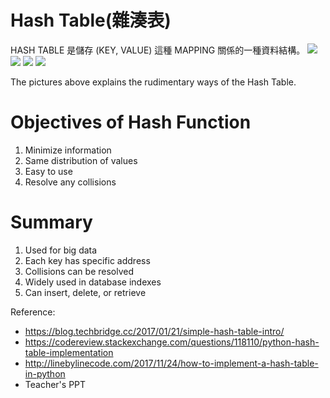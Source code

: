 # **Hash Table(雜湊表)**
HASH TABLE 是儲存 (KEY, VALUE) 這種 MAPPING 關係的一種資料結構。
![](https://s04121155.s3.amazonaws.com/Other+Works/1.png)
![](https://s04121155.s3.amazonaws.com/Other+Works/2.png)
![](https://s04121155.s3.amazonaws.com/Other+Works/3.png)
![](https://s04121155.s3.amazonaws.com/Other+Works/4.png)

The pictures above explains the rudimentary ways of the Hash Table. 

# Objectives of Hash Function
1. Minimize information
2. Same distribution of values
3. Easy to use
4. Resolve any collisions

# Summary
1. Used for big data
2. Each key has specific address
3. Collisions can be resolved
4. Widely used in database indexes
5. Can insert, delete, or retrieve 

Reference: 
- https://blog.techbridge.cc/2017/01/21/simple-hash-table-intro/
- https://codereview.stackexchange.com/questions/118110/python-hash-table-implementation
- http://linebylinecode.com/2017/11/24/how-to-implement-a-hash-table-in-python
- Teacher's PPT
